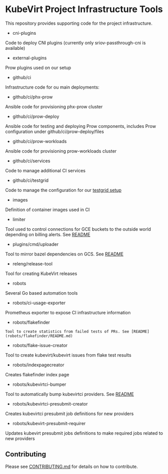 # KubeVirt Project Infrastructure Tools

This repository provides supporting code for the project infrastructure.

 * cni-plugins

 Code to deploy CNI plugins (currently only sriov-passthrough-cni is available)

 * external-plugins

 Prow plugins used on our setup

 * github/ci

 Infrastructure code for ou main deployments:

   * github/ci/phx-prow

   Ansible code for provisioning phx-prow cluster

   * github/ci/prow-deploy

   Ansible code for testing and deploying Prow components, includes Prow configuration under github/ci/prow-deploy/files

   * github/ci/prow-workloads

   Ansible code for provisioning prow-workloads cluster

   * github/ci/services

   Code to manage additional CI services

   * github/ci/testgrid

   Code to manage the configuration for our [testgrid setup](https://testgrid.k8s.io/kubevirt)

 * images

 Definition of container images used in CI

 * limiter

 Tool used to control connections for GCE buckets to the outside world depending on billing alerts. See [README](limiter/README.md)

 * plugins/cmd/uploader

 Tool to mirror bazel dependencies on GCS. See [README](plugins/cmd/uploader/README.md)

 * releng/release-tool

 Tool for creating KubeVirt releases

 * robots

 Several Go based automation tools

   * robots/ci-usage-exporter

   Prometheus exporter to expose CI infrastructure information

   * robots/flakefinder

    Tool to create statistics from failed tests of PRs. See [README](robots/flakefinder/README.md)

   * robots/flake-issue-creator

   Tool to create kubevirt/kubevirt issues from flake test results

   * robots/indexpagecreator

   Creates flakefinder index page

   * robots/kubevirtci-bumper

   Tool to automatically bump kubevirtci providers. See [README](robots/kubevirtci-bumper/README.md)

   * robots/kubevirtci-presubmit-creator

   Creates kubevirtci presubmit job definitions for new providers

   * robots/kubevirt-presubmit-requirer

   Updates kubevirt presubmit jobs definitions to make required jobs related to new providers

## Contributing

Please see [CONTRIBUTING.md](CONTRIBUTING.md) for details on how to contribute.
